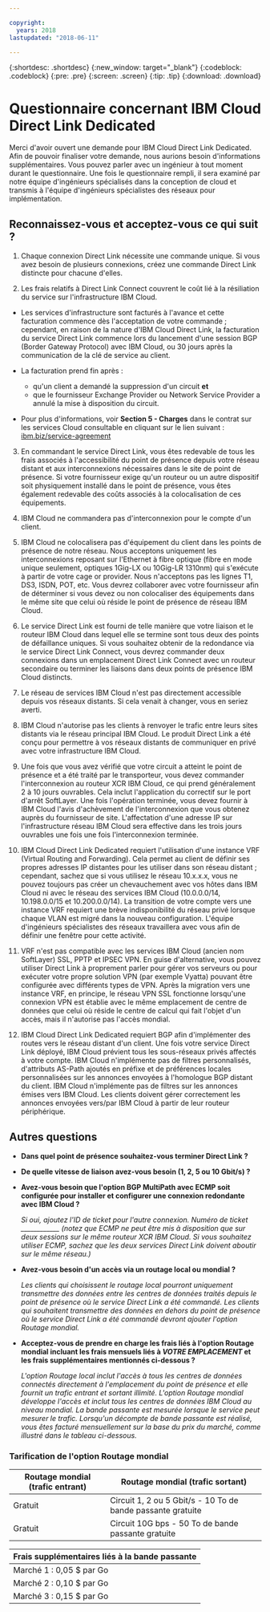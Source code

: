 ```yaml
---

copyright:
  years: 2018
lastupdated: "2018-06-11"

---
```


{:shortdesc: .shortdesc}
{:new_window: target="_blank"}
{:codeblock: .codeblock}
{:pre: .pre}
{:screen: .screen}
{:tip: .tip}
{:download: .download}

# Questionnaire concernant IBM Cloud Direct Link Dedicated

Merci d'avoir ouvert une demande pour IBM Cloud Direct Link Dedicated. Afin de pouvoir finaliser votre demande, nous aurions besoin d'informations supplémentaires. Vous pouvez parler avec un ingénieur à tout moment durant le questionnaire. Une fois le questionnaire rempli, il sera examiné par notre équipe d'ingénieurs spécialisés dans la conception de cloud et transmis à l'équipe d'ingénieurs spécialistes des réseaux pour implémentation.

## Reconnaissez-vous et acceptez-vous ce qui suit ?

1. Chaque connexion Direct Link nécessite une commande unique. Si vous avez besoin de plusieurs connexions, créez une commande Direct Link distincte pour chacune d'elles. 

2. Les frais relatifs à Direct Link Connect couvrent le coût lié à la résiliation du service sur l'infrastructure IBM Cloud.  

 * Les services d'infrastructure sont facturés à l'avance et cette facturation commence dès l'acceptation de votre commande ; cependant, en raison de la nature d'IBM Cloud Direct Link, la facturation du service Direct Link commence lors du lancement d'une session BGP (Border Gateway Protocol) avec IBM Cloud, ou 30 jours après la communication de la clé de service au client.  

 * La facturation prend fin après :
   * qu'un client a demandé la suppression d'un circuit **et** 
   * que le fournisseur Exchange Provider ou Network Service Provider a annulé la mise à disposition du circuit.
  * Pour plus d'informations, voir **Section 5 - Charges** dans le contrat sur les services Cloud consultable en cliquant sur le lien suivant : [ibm.biz/service-agreement](ibm.biz/service-agreement)

3. En commandant le service Direct Link, vous êtes redevable de tous les frais associés à l'accessibilité du point de présence depuis votre réseau distant et aux interconnexions nécessaires dans le site de point de présence. Si votre fournisseur exige qu'un routeur ou un autre dispositif soit physiquement installé dans le point de présence, vous êtes également redevable des coûts associés à la colocalisation de ces équipements. 

4. IBM Cloud ne commandera pas d'interconnexion pour le compte d'un client. 

5. IBM Cloud ne colocalisera pas d'équipement du client dans les points de présence de notre réseau. Nous acceptons uniquement les interconnexions reposant sur l'Ethernet à fibre optique (fibre en mode unique seulement, optiques 1Gig-LX ou 10Gig-LR 1310nm) qui s'exécute à partir de votre cage or provider. Nous n'acceptons pas les lignes T1, DS3, ISDN, POT, etc. Vous devrez collaborer avec votre fournisseur afin de déterminer si vous devez ou non colocaliser des équipements dans le même site que celui où réside le point de présence de réseau IBM Cloud. 

6. Le service Direct Link est fourni de telle manière que votre liaison et le routeur IBM Cloud dans lequel elle se termine sont tous deux des points de défaillance uniques. Si vous souhaitez obtenir de la redondance via le service Direct Link Connect, vous devrez commander deux connexions dans un emplacement Direct Link Connect avec un routeur secondaire ou terminer les liaisons dans deux points de présence IBM Cloud distincts. 

7. Le réseau de services IBM Cloud n'est pas directement accessible depuis vos réseaux distants. Si cela venait à changer, vous en seriez averti. 

8. IBM Cloud n'autorise pas les clients à renvoyer le trafic entre leurs sites distants via le réseau principal IBM Cloud. Le produit Direct Link a été conçu pour permettre à vos réseaux distants de communiquer en privé avec votre infrastructure IBM Cloud. 

9. Une fois que vous avez vérifié que votre circuit a atteint le point de présence et a été traité par le transporteur, vous devez commander l'interconnexion au routeur XCR IBM Cloud, ce qui prend généralement 2 à 10 jours ouvrables. Cela inclut l'application du correctif sur le port d'arrêt SoftLayer. Une fois l'opération terminée, vous devez fournir à IBM Cloud l'avis d'achèvement de l'interconnexion que vous obtenez auprès du fournisseur de site. L'affectation d'une adresse IP sur l'infrastructure réseau IBM Cloud sera effective dans les trois jours ouvrables une fois une fois l'interconnexion terminée. 

10. IBM Cloud Direct Link Dedicated requiert l'utilisation d'une instance VRF (Virtual Routing and Forwarding). Cela permet au client de définir ses propres adresses IP distantes pour les utiliser dans son réseau distant ; cependant, sachez que si vous utilisez le réseau 10.x.x.x, vous ne pouvez toujours pas créer un chevauchement avec vos hôtes dans IBM Cloud ni avec le réseau des services IBM Cloud (10.0.0.0/14, 10.198.0.0/15 et 10.200.0.0/14). La transition de votre compte vers une instance VRF requiert une brève indisponibilité du réseau privé lorsque chaque VLAN est migré dans la nouveau configuration. L'équipe d'ingénieurs spécialistes des réseaux travaillera avec vous afin de définir une fenêtre pour cette activité. 

11. VRF n'est pas compatible avec les services IBM Cloud (ancien nom SoftLayer) SSL, PPTP et IPSEC VPN. En guise d'alternative, vous pouvez utiliser Direct Link à proprement parler pour gérer vos serveurs ou pour exécuter votre propre solution VPN (par exemple Vyatta) pouvant être configurée avec différents types de VPN. Après la migration vers une instance VRF, en principe, le réseau VPN SSL fonctionne lorsqu'une connexion VPN est établie avec le même emplacement de centre de données que celui où réside le centre de calcul qui fait l'objet d'un accès, mais il n'autorise pas l'accès mondial. 

12. IBM Cloud Direct Link Dedicated requiert BGP afin d'implémenter des routes vers le réseau distant d'un client. Une fois votre service Direct Link déployé, IBM Cloud prévient tous les sous-réseaux privés affectés à votre compte. IBM Cloud n'implémente pas de filtres personnalisés, d'attributs AS-Path ajoutés en préfixe et de préférences locales personnalisées sur les annonces envoyées à l'homologue BGP distant du client. IBM Cloud n'implémente pas de filtres sur les annonces émises vers IBM Cloud. Les clients doivent gérer correctement les annonces envoyées vers/par IBM Cloud à partir de leur routeur périphérique. 

## Autres questions

* **Dans quel point de présence souhaitez-vous terminer Direct Link ?**

* **De quelle vitesse de liaison avez-vous besoin (1, 2, 5 ou 10 Gbit/s) ?**

* **Avez-vous besoin que l'option BGP MultiPath avec ECMP soit configurée pour installer et configurer une connexion redondante avec IBM Cloud ?**  

    _Si oui, ajoutez l'ID de ticket pour l'autre connexion. Numéro de ticket ____________  (notez que ECMP ne peut être mis à disposition que sur deux sessions sur le même  routeur XCR IBM Cloud. Si vous souhaitez utiliser ECMP, sachez que les deux services Direct Link doivent aboutir sur le même réseau.)_

* **Avez-vous besoin d'un accès via un routage local ou mondial ?**

    _Les clients qui choisissent le routage local pourront uniquement transmettre des données entre les centres de données traités depuis le point de présence où le service Direct Link a été commandé. Les clients qui souhaitent transmettre des données en dehors du point de présence où le service Direct Link a été commandé devront ajouter l'option Routage mondial._

* **Acceptez-vous de prendre en charge les frais liés à l'option Routage mondial incluant les frais mensuels liés à _VOTRE EMPLACEMENT_ et les frais supplémentaires mentionnés ci-dessous ?**

    _L'option Routage local inclut l'accès à tous les centres de données connectés directement à l'emplacement du point de présence et elle fournit un trafic entrant et sortant illimité. L'option Routage mondial développe l'accès et inclut tous les centres de données IBM Cloud au niveau mondial. La bande passante est mesurée lorsque le service peut mesurer le trafic. Lorsqu'un décompte de bande passante est réalisé, vous êtes facturé mensuellement sur la base du prix du marché, comme illustré dans le tableau ci-dessous._


### Tarification de l'option Routage mondial

| Routage mondial (trafic entrant) | Routage mondial (trafic sortant) |
|---|---|
| Gratuit | Circuit 1, 2 ou 5 Gbit/s - 10 To de bande passante gratuite |
| Gratuit | Circuit 10G bps - 50 To de bande passante gratuite |


| Frais supplémentaires liés à la bande passante |
|---|
|Marché 1 : 0,05 $ par Go|
|Marché 2 : 0,10 $ par Go|
|Marché 3 : 0,15 $ par Go|
